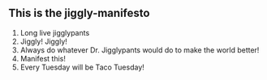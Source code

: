 ## This is the jiggly-manifesto
1. Long live jigglypants
2. Jiggly! Jiggly!
3. Always do whatever Dr. Jigglypants would do to make the world better! 
4. Manifest this!
5. Every Tuesday will be Taco Tuesday!
